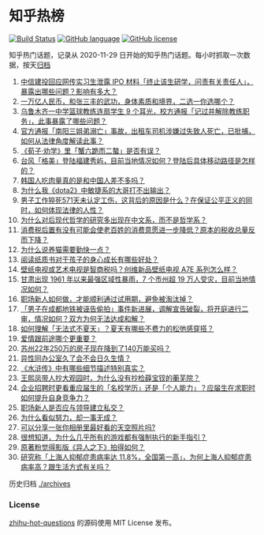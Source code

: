 # 知乎热榜
[![Build Status](https://github.com/ToWeLong/zhihu-hot-questions/workflows/CI/badge.svg)](https://github.com/ToWeLong/zhihu-hot-questions/actions)
[![GitHub language](https://img.shields.io/badge/language-golang-orange.svg)](https://golang.org/)
[![GitHub license](https://img.shields.io/github/license/ToWeLong/zhihu-hot-questions)](https://github.com/ToWeLong/zhihu-hot-questions/blob/main/LICENSE)

知乎热门话题，记录从 2020-11-29 日开始的知乎热门话题。每小时抓取一次数据，按天[归档](./archives)

<!-- BEGIN -->

1. [中信建投回应网传实习生泄露 IPO 材料「终止该生研学，问责有关责任人」，暴露出哪些问题？影响有多大？](https://www.zhihu.com/question/662642076)
1. [一万亿人民币，和张三丰的武功，身体素质和境界，二选一你选哪个？](https://www.zhihu.com/question/662210150)
1. [乌鲁木齐一中学篮球教练连扇学生 9 个耳光，校方通报「记过并解除教练职务」，此事暴露了哪些问题？](https://www.zhihu.com/question/662590916)
1. [官方通报「南阳三姐弟溺亡」事故，出租车司机涉嫌过失致人死亡，已批捕，如何从法律角度解读此事？](https://www.zhihu.com/question/662566650)
1. [《荀子·劝学》里「蟹六跪而二螯」是否有误？](https://www.zhihu.com/question/19580714)
1. [台风「格美」登陆福建秀屿，目前当地情况如何？登陆后具体移动路径是怎样的？](https://www.zhihu.com/question/662576102)
1. [韩国人吃肉量真的是和中国人差不多吗？](https://www.zhihu.com/question/659494235)
1. [为什么我《dota2》中敏捷系的大哥打不出输出？](https://www.zhihu.com/question/657549406)
1. [男子工作猝死571天未认定工伤，这背后的原因是什么？在保证公平正义的同时，如何体现法律的人性？](https://www.zhihu.com/question/662534933)
1. [为什么对后现代哲学的研究多出现在中文系，而不是哲学系？](https://www.zhihu.com/question/662350358)
1. [消费税后置有没有可能会使老百姓的消费意愿进一步降低？原本的税收总量反而下降？](https://www.zhihu.com/question/661564064)
1. [为什么说养猫需要勤快一点？](https://www.zhihu.com/question/660028631)
1. [阅读纸质书对于孩子的身心成长有哪些好处？](https://www.zhihu.com/question/662483807)
1. [壁纸电视或艺术电视是智商税吗？创维新品壁纸电视 A7E 系列怎么样？](https://www.zhihu.com/question/662642002)
1. [甘肃出现 1961 年以来最强区域性暴雨，7 个市州超 19 万人受灾，目前当地情况如何？](https://www.zhihu.com/question/662611850)
1. [职场新人如何做，才能顺利通过试用期，避免被淘汰掉？](https://www.zhihu.com/question/662351608)
1. [「男子在成都地铁被诬告偷拍」事件新进展，调解宣告破裂，将开庭进行二审，情况如何？双方为何无法达成和解？](https://www.zhihu.com/question/662550610)
1. [如何理解「无法式不夏天」？夏天有哪些不费力的松弛感穿搭？](https://www.zhihu.com/question/661057220)
1. [爱情跟前途哪个更重要？](https://www.zhihu.com/question/662412439)
1. [苏州22年250万的房子现在降到了140万能买吗？](https://www.zhihu.com/question/662400463)
1. [异性同办公室久了会不会日久生情？](https://www.zhihu.com/question/659807021)
1. [《水浒传》中有哪些细节描述特别真实？](https://www.zhihu.com/question/661062251)
1. [王熙凤带人抄大观园时，为什么没有抄检薛宝钗的蘅芜院？](https://www.zhihu.com/question/661688315)
1. [企业招聘时更看重应届生的「名校学历」还是「个人能力」？应届生在求职时如何提升自身竞争力？](https://www.zhihu.com/question/662461615)
1. [职场新人是否应与领导建立私交？](https://www.zhihu.com/question/660814100)
1. [为什么看似努力，却一事无成？](https://www.zhihu.com/question/659718974)
1. [可以分享一张你相册里最好看的天空照片吗?](https://www.zhihu.com/question/662472439)
1. [很想知道，为什么几乎所有的游戏都有强制执行的新手指引？](https://www.zhihu.com/question/614810795)
1. [原著粉觉得影版《异人之下》拍得如何？](https://www.zhihu.com/question/662409691)
1. [研究称「上海人抑郁症患病率达 11.8%，全国第一高」，为何上海人抑郁症患病率高？跟生活方式有关吗？](https://www.zhihu.com/question/662583312)

<!-- END -->

历史归档 [./archives](./archives)


### License
[zhihu-hot-questions](https://github.com/towelong/zhihu-hot-questions) 的源码使用 MIT License 发布。